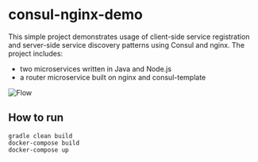 # consul-nginx-demo

This simple project demonstrates usage of client-side service registration and server-side service discovery patterns using Consul and nginx. 
The project includes:
- two microservices written in Java and Node.js
- a router microservice built on nginx and consul-template 

![Flow](diagram.png)
 
## How to run
```
gradle clean build
docker-compose build
docker-compose up
```
